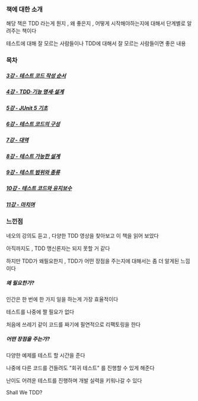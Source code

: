 ### 책에 대한 소개

해당 책은
TDD 라는게 뭔지 , 왜 좋은지 , 어떻게 시작해야하는지에
대해서 단계별로 알려주는 책이다

테스트에 대해 잘 모르는 사람들이나
TDD에 대해서 잘 모르는 사람들이면 좋은 내용

### 목차
##### [3강 - 테스트 코드 작성 순서]()
##### [4강 - TDD·기능 명세·설계]()
##### [5강 - JUnit 5 기초]()
##### [6강 - 테스트 코드의 구성]()
##### [7강 - 대역]()
##### [8강 - 테스트 가능한 설계]()
##### [9강 - 테스트 범위와 종류]()

##### [10강 - 테스트 코드와 유지보수]()

##### [11강 - 마치며]()

### 느낀점

네오의 강의도 듣고 , 다양한 TDD 영상을 찾아보고
이 책을 읽어 보았다

아직까지도 , TDD 맹신론자는 되지 못할 거 같다

하지만 TDD가 왜필요한지 , TDD가 어떤 장점을 주는지에 대해서는
좀 더 알게된 느낌이다
##### 왜 필요한가?

인간은 한 번에 한 가지 일을 하는게 가장 효율적이다

테스트를 나중에 짤 필요가 없다

처음에 쓰레기 같이 코드를 짜기에 필연적으로 리팩토링을 한다
##### 어떤 장점을 주는가?

다양한 예제를 테스트 할 시간을 준다

나중에 다른 코드를 건들려도 "회귀 테스트" 를 진행할 수 있게 해준다

난이도 어려운 테스트를 진행하며 개발 실력을 키워나갈 수 있다

Shall We TDD?